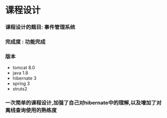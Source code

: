 # 课程设计

### 课程设计的题目: 事件管理系统

### 完成度 : 功能完成

### 版本
 - tomcat 8.0 
 - java 1.8 
 - hibernate 3 
 - spring 3 
 - struts2

 ### 一次简单的课程设计,加强了自己对hibernate中的理解,以及增加了对离线查询使用的熟练度
